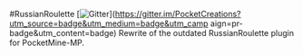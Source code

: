 #RussianRoulette 
[![Gitter](https://badges.gitter.im/JoinChat.svg)](https://gitter.im/PocketCreations?utm_source=badge&utm_medium=badge&utm_camp
aign=pr-badge&utm_content=badge)
Rewrite of the outdated RussianRoulette plugin for PocketMine-MP.
